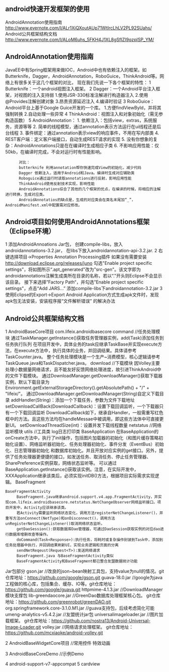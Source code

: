 ##  android快速开发框架的使用
AndroidAnnotation使用指南
	http://www.evernote.com/l/ALr1XiQXoutAUp71WtIrcLhLV2PL92SUahs/
Android公共框架结构文档
	http://www.evernote.com/l/ALoM6uhs_5FKH4J1XL8gSfIZI9qzplSP_YM/

## AndroidAnnotation使用指南
JavaEE中有Spring框架用来做IOC，Android中也有依赖注入的框架。如Butterknife，Dagger，AndroidAnnotation，RoboGuice，ThinkAndroid等。网络上有很多关于这几个框架的对比，
现在我们先说一下各个框架的特性：
1 Butterknife：一个android视图注入框架。
2 Dagger：一个Android平台注入框架，对视图的注入支持弱
          1.使用JSR-330标准注解进行构造器注入
          2.使用@Provides注解创建对象
          3.昂贵资源延迟注入
          4.编译时验证
3 RoboGuice：Android平台上基于Google Guice开发的一个库。
          1.方便findViewById，并将其强制转换
          2.自动处理一些异常
 4 ThinkAndroid：视图注入和对象初始化（需无参构造函数）
 5 AndroidAnnotation：
          1. 依赖注入：包括view，extras，系统服务，资源等等
          2. 简单的线程模型，通过annotation表示方法运行在ui线程还是后台线程
          3. 事件绑定：通过annotation表示view的响应事件，不用在写内部类
          4. REST客户端：定义客户端接口，自动生成REST请求的实现
          5. 没有你想象的复杂：AndroidAnnotations只是在在编译时生成相应子类
          6. 不影响应用性能：仅50kb，在编译时完成，不会对运行时有性能影响。

		  对比：
          butterknife 利用annotation帮你快速完成View的初始化，减少代码
          Dagger 依赖注入，适用于Android和Java。编译时生成对应辅助类
          Roboguice通过运行时读取annotations进行反射，影响应用性能
          ThinkAndroid使用反射技术实现，影响性能
          AndroidAnnotations综合了其他的几个框架的优点，在编译的时候，将相应的注解进行转换，生成对应类。
		  AndroidAnnotatios的缺点是，生成的对应类会在类名末尾加“_”，AndroidManifest.xml中配置需对应修改。
		  
## Android项目如何使用AndroidAnnotations框架（Eclipse环境）
1 添加AndroidAnnoations Jar包，
	创建compile-libs，放入androidannotations-3.2.jar，
	在libs下放入androidannotation-api-3.2.jar.
2 右键选择项目->Properties
	Annotation Processing插件 如果没有需要安装 http://download.eclipse.org/releases/juno 
	勾选"Enable project specific settings"，将如图所示“.apt_generated"改为”src-gen"。该文字即为androidannotations注解生成类所在目录的名称，若以“."开头则Eclipse不会显示该目录。
	接下来选择”Factory Path“，并勾选”Enable project specific settings"，点击“Add JARS...”  添加compile-libs下androidannotation-3.2.jar
3  使用Eclipse的Export->Export Android Application方式生成apk文件时，发现apk包无法安装，安装程序报“文件解析错误” 的解决办法

## Android公共框架结构文档
1 AndroidBaseCore项目
com.lifeix.androidbasecore
	command //任务处理模块
		通过TaskManager.getInstance()获取任务管理器实例，add(Task<Response>)添加任务到任务执行队列
		在项目开发中，具体业务的task应继承TaskBase并实现execute方法，在execute方法中，执行具体的业务，并回调结果。具体请参考TaskCounter.java。
		整个任务处理模块是一个生产~消费模型，核心逻辑请参考TaskQueue.java和TaskDispatcher.java。
	download //下载模块
		  因Volley主要处理小数据量网络请求，且不能友好反馈网络处理进度，故引进ThinkAndroid中的文件下载模块。
          通过DownloadManager.getDownloadManager()获取下载器实例，默认下载目录为Environment.getExternalStorageDirectory().getAbsolutePath() + "/" + "lifeix/"。
          通过DownloadManager.getDownloadManager(String)自定义下载目录
          addHandler(String)：添加一个下载任务，参数为文件下载地址
          setDownloadCallBack(DownloadCallback)：设置下载回调监听，一个下载器只有一个下载回调监听
          DownloadCallback如下，继承自Handler，一般需重写红色框中的方法。且这些方法均在handleMessae中被调用，即这些方法体中可直接更新UI。
		  setDownloadThreadSize(int)：设置并发下载线程数量
	netstatus //网络监听模块
	utils //工具类 log日志打印类
	BaseApplication
		 在BaseApplication的onCreate方法中，执行了init操作，包括图片加载器的初始化（和图片缓存策略初始化设置）、网络监听器初始化、任务处理器初始化、事件分发（EventBus）初始化、日志管理器初始化
		 和数据库初始化。并且开放对应实例的get接口。另外，提供了任务处理器更便捷的接口，如发送任务、取消任务、停止任务管理器、SharePreference实例获取，网络状态监听等。
		 可以通过BaseApplication.getInstance()获取该实例。注意，在实际开发中，XXXApplication继承该类后，必须实现initDB()方法，根据项目实际需求实现逻辑。
	BaseFragment
		
	BaseFragmentActivity
		 BaseFragment.java继承android.support.v4.app.FragmentActivity，并实现com.lifeix.androidbasecore.netstatus.NetChangeObserver网络监听接口。项目开发中，Activity应该继承该类。
		 若Activity需要监听网络状态变化，调用方法registerNetChangeListener()，并重写方法onConnect(NetType)和onDisconnect()，调用方法unRegisterNetChangeListener()取消网络状态监听。
		 getDaoSession():获取数据库Dao管理器，可通过DaoSession获取实例的对应dao进行数据库增删改查等操作。
		 doCommand(Task<Response>):执行任务，将耗时或复杂操作封装到Task中，添加到任务处理器中执行，并回调结果刷新UI，实现业务逻辑和页面的分离
		 sendNetReqeust(Request<T>):发送网络请求
		 BaseFragment.java 与BaseFragmentActivity类似
		 BaseFragmentActivity和BaseFragment都已整合友盟数据统计功能
Jar包部分
	gson.jar //改良的json~bean映射工具包，支持value为null的情况。git仓库地址：https://github.com/google/gson.git
	guava-18.0.jar //google为java工程做的核心库，包括集合、缓存、IO等。git仓库地址：https://github.com/google/guava.git
	httpmime-4.1.3.jar //DownloadManager模块支撑包
	lib-greendaocore.jar //GreenDao数据库处理框架核心包。 git仓库地址：https://github.com/greenrobot/greenDAO.git
	org.springframework.core-3.1.0.M1.jar //guava支持包，后续考虑简化可能
	umeng-analytics-v5.4.2.jar //友盟统计jar包
	universalimageloader.jar //图片加载框架。 git仓库地址：https://github.com/nostra13/Android-Universal-Image-Loader.git
	volley.jar //网络请求处理框架。 git仓库地址：https://github.com/mcxiaoke/android-volley.git

2 AndroidBaseWidgetCore项目 //常用控件 特效动画

3 AndroidBaseCoreDemo //示例Demo

4 android-support-v7-appcompat
5 cardview































